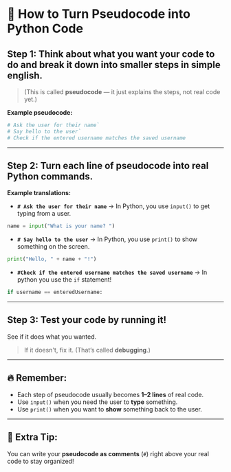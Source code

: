 # 🧠 How to Turn Pseudocode into Python Code

## Step 1: Think about what you want your code to do and break it down into smaller steps in simple english.

> (This is called **pseudocode** — it just explains the steps, not real code yet.)

**Example pseudocode:**

```python
# Ask the user for their name`
# Say hello to the user`
# Check if the entered username matches the saved username
```

---

## Step 2: Turn each line of pseudocode into real Python commands.

**Example translations:**

- **`# Ask the user for their name`** → In Python, you use `input()` to get typing from a user.

```python
name = input("What is your name? ")
```

- **`# Say hello to the user`** → In Python, you use `print()` to show something on the screen.

```python
print("Hello, " + name + "!")
```

- **`#Check if the entered username matches the saved username`** -> In python you use the `if` statement!

```python
if username == enteredUsername:
```

---

## Step 3: Test your code by running it!

See if it does what you wanted.

> If it doesn't, fix it. (That’s called **debugging**.)

---

## 🔥 Remember:

- Each step of pseudocode usually becomes **1–2 lines** of real code.
- Use `input()` when you need the user to **type** something.
- Use `print()` when you want to **show** something back to the user.

---

## 💬 Extra Tip:

You can write your **pseudocode as comments** (`#`) right above your real code to stay organized!
